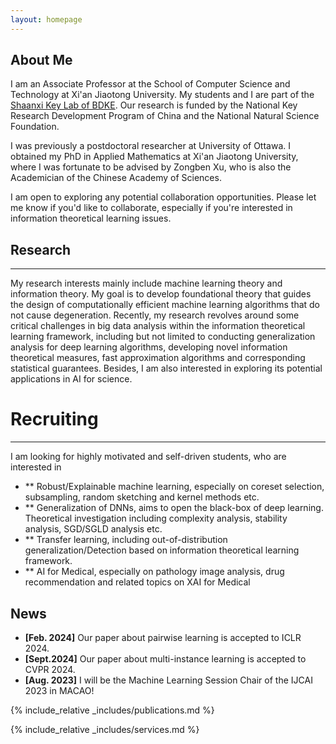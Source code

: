 ```yaml
---
layout: homepage
---
```


## About Me

I am an Associate Professor at the School of Computer Science and Technology at Xi'an Jiaotong University. My students and I are part of the [Shaanxi Key Lab of BDKE](https://labs.xjtudlc.com/). Our research is funded by the National Key Research Development Program of China and the National Natural Science Foundation. 
 
I was previously a postdoctoral researcher at University of Ottawa. I obtained my PhD in Applied Mathematics at Xi'an Jiaotong University, where I was fortunate to be advised by Zongben Xu, who is also the Academician of the Chinese Academy of Sciences.

I am open to exploring any potential collaboration opportunities. Please let me know if you'd like to collaborate, especially if you're interested in information theoretical learning issues.

## Research
---
My research interests mainly include machine learning theory and information theory. My goal is to develop foundational theory that guides the design of computationally efficient machine learning algorithms that do not cause degeneration.  Recently,  my research revolves around some critical challenges in big data analysis within the information theoretical learning framework, including but not limited to conducting generalization analysis for deep learning algorithms,  developing novel information theoretical measures, fast approximation algorithms and corresponding statistical guarantees. Besides, I am also interested in exploring its potential applications in AI for science. 

# Recruiting
---
I am looking for highly motivated and self-driven students, who are interested in

- ** Robust/Explainable machine learning, especially on coreset selection, subsampling, random sketching and kernel methods etc.
- ** Generalization of DNNs, aims to open the black-box of deep learning. Theoretical investigation including complexity analysis, stability analysis, SGD/SGLD analysis etc. 
- ** Transfer learning, including out-of-distribution generalization/Detection based on information theoretical learning framework.
- ** AI for Medical, especially on pathology image analysis, drug recommendation and related topics on XAI for Medical

## News

- **[Feb. 2024]** Our paper about pairwise learning is accepted to ICLR 2024.
- **[Sept.2024]** Our paper about multi-instance learning is accepted to CVPR 2024.
- **[Aug. 2023]** I will be the Machine Learning Session Chair of the  IJCAI 2023 in MACAO!


{% include_relative _includes/publications.md %}

{% include_relative _includes/services.md %}

